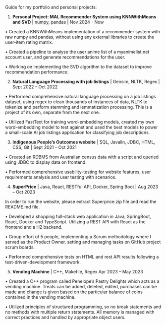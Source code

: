 Guide for my portfolio and personal projects:

1. **Personal Project: MAL Recommender System using KNNWithMeans and SVD** | numpy, pandas | Nov 2024 - Now

• Created a KNNWithMeans implementation of a recommender system with raw numpy and pandas, without using any external libraries to create the user-item rating matrix. 

• Created a pipeline to analyse the user anime list of a myanimelist.net account user, and generate recommendations for the user.

• Working on implementing the SVD algorithm to the dataset to improve recommendation performance.

2. **Natural Language Processing with job listings** | Gensim, NLTK, Regex | Sept 2022 – Oct 2022

• Performed comprehensive natural language processing on a job listings dataset, using regex to clean thousands of
instances of data, NLTK to tokenize and perform stemming and lemmatization processing. This is a project of its own, separate from the next one.

• Utilized FastText for training word-embedding models, created my own word-embedding model to test against and
used the best models to power a small-scale AI job listings application for classifying job descriptions.

3. **Indigenous People’s Outcomes website** | SQL, Javalin, JDBC, HTML, CSS, Git | Sept 2021 – Oct 2021

• Created an RDBMS from Australian census data with a script and queried using JDBC to display data on
frontend.

• Performed comprehensive usability-testing for website features, user requirements analysis and user testing with
scenarios.

4. **SuperPrice** | Java, React, RESTful API, Docker, Spring Boot | Aug 2023 – Oct 2023

In order to run the website, please extract Superprice.zip file and read the README.md file.

• Developed a shopping full-stack web application in Java, SpringBoot, React, Docker and TypeScript. Utilizing a
REST API with React as the frontend and a H2 backend.

• Group effort of 5 people, implementing a Scrum methodology where I served as the Product Owner, setting and
managing tasks on GitHub project scrum boards.

• Performed comprehensive tests on HTML and rest API results following a test-driven-development framework.

5. **Vending Machine** | C++, Makefile, Regex Apr 2023 – May 2023

• Created a C++ program called Penelope’s Pastry Delights which acts as a vending machine. Treats can be
added, deleted, edited, purchases can be made and change is given based on the particular balance of coins
contained in the vending machine.

• Utilized principles of structured programming, so no break statements and no methods with multiple return
statements. All memory is managed with correct practices and handled by appropriate object users.
